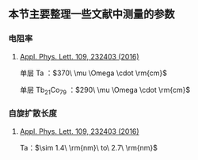 ## 本节主要整理一些文献中测量的参数

### 电阻率

1. [Appl. Phys. Lett. 109, 232403 (2016)](https://doi.org/10.1063/1.4971393)

    单层 Ta ：$370\ \mu \Omega \cdot \rm{cm}$

    单层 Tb<sub>21</sub>Co<sub>79</sub> ：$290\ \mu \Omega \cdot \rm{cm}$

### 自旋扩散长度

1. [Appl. Phys. Lett. 109, 232403 (2016)](https://doi.org/10.1063/1.4971393)

    Ta：$\sim 1.4\ \rm{nm}\ to\ 2.7\ \rm{nm}$


